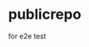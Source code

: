 # publicrepo
for e2e test



































































































































































































































































































































































































































































































































































































































































































































































































































































































































































































































































































































































































































































































































































































































